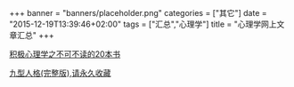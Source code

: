 +++
banner = "banners/placeholder.png"
categories = ["其它"]
date = "2015-12-19T13:39:46+02:00"
tags = ["汇总","心理学"]
title = "心理学网上文章汇总"
+++



[积极心理学之不可不读的20本书](https://mp.weixin.qq.com/s?__biz=MzA5OTEwODY5NQ==&mid=201586105&idx=2&sn=9d373681e7710e303c4f178cb7cf5d25&scene=1&key=41ecb04b051110038ceb9ac11de0163172f7620b9304dbb87addbe19d27e1b0057dc24dcc3203667093fd942bc166a60&ascene=0&uin=MTM0ODQyNTk1&devicetype=iMac+MacBookAir7%2C1+OSX+OSX+10.10.5+build(14F1021)&version=11020201&pass_ticket=OUgFBuA2yqcV7ExJVNrQtm5NukTejEXnNHTun2M8jg8%3D)

[九型人格(完整版),请永久收藏](https://mp.weixin.qq.com/s?__biz=MjM5NzYxMTIwNA==&mid=203705520&idx=1&sn=9a6cc38571b0c8568a41eb899dd5ae3c&scene=2&key=41ecb04b0511100367e2a3fd251cdbd9832fe67f935105d98b5f31cae38f6141597e867ec1f0308a9141ebeeba5bf3f9&ascene=0&uin=MTM0ODQyNTk1&devicetype=iMac+MacBookAir7%2C1+OSX+OSX+10.10.5+build(14F1021)&version=11020201&pass_ticket=OUgFBuA2yqcV7ExJVNrQtm5NukTejEXnNHTun2M8jg8%3D)










